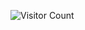 ![Visitor Count](https://profile-counter.glitch.me/{AbubakrChan}/count.svg)

<!---
...........................................................................................................................
AbubakrChan/AbubakrChan is a ✨ special o✨ repository because its `README.md` (this file) appears on your GitHub profile.
You can click the Preview link to take a look at your changes.
--------------------------------------------------------------
..............................................................
--->
